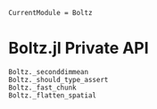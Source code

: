 ```@meta
CurrentModule = Boltz
```

# Boltz.jl Private API

```@docs
Boltz._seconddimmean
Boltz._should_type_assert
Boltz._fast_chunk
Boltz._flatten_spatial
```
